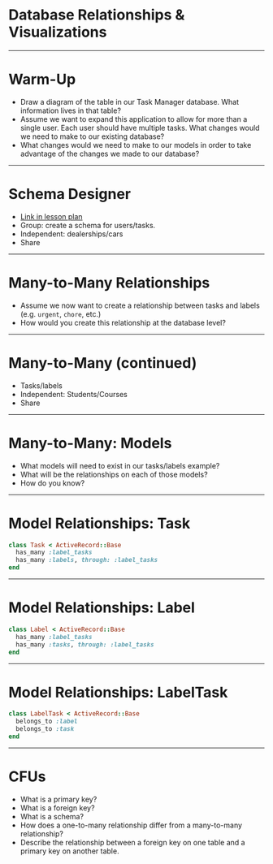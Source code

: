 # Database Relationships & Visualizations

---

# Warm-Up

* Draw a diagram of the table in our Task Manager database. What information lives in that table?
* Assume we want to expand this application to allow for more than a single user. Each user should have multiple tasks. What changes would we need to make to our existing database?
* What changes would we need to make to our models in order to take advantage of the changes we made to our database?

---

# Schema Designer

* [Link in lesson plan](http://ondras.zarovi.cz/sql/demo/)
* Group: create a schema for users/tasks.
* Independent: dealerships/cars
* Share

---

# Many-to-Many Relationships

* Assume we now want to create a relationship between tasks and labels (e.g. `urgent`, `chore`, etc.)
* How would you create this relationship at the database level?

---

# Many-to-Many (continued)

* Tasks/labels
* Independent: Students/Courses
* Share

---

# Many-to-Many: Models

* What models will need to exist in our tasks/labels example?
* What will be the relationships on each of those models?
* How do you know?

---

# Model Relationships: Task

```ruby
class Task < ActiveRecord::Base
  has_many :label_tasks
  has_many :labels, through: :label_tasks
end
```

---

# Model Relationships: Label

```ruby
class Label < ActiveRecord::Base
  has_many :label_tasks
  has_many :tasks, through: :label_tasks
end
```

---

# Model Relationships: LabelTask

```ruby
class LabelTask < ActiveRecord::Base
  belongs_to :label
  belongs_to :task
end
```

---

# CFUs

* What is a primary key?
* What is a foreign key?
* What is a schema?
* How does a one-to-many relationship differ from a many-to-many relationship?
* Describe the relationship between a foreign key on one table and a primary key on another table.

